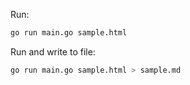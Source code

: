 Run:
```bash
go run main.go sample.html
```

Run and write to file:
```bash
go run main.go sample.html > sample.md
```
